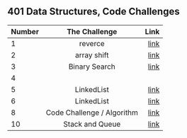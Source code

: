 ## 401 Data Structures, Code Challenges 

| Number        | The Challenge   | Link                     |
| :---------- | :--------:  |       ----------:        |
| 1      | reverce  |  [link](challenge1/README.md)       |
| 2      | array shift  |  [link](challenge2/README.md)       |
| 3      | Binary Search  |  [link](challenge2/README.md)       |
| 4      |        |        |
| 5      | LinkedList  |  [link](challenge5/README.md)       |
| 6      | LinkedList  |  [link](challenge6/README.md)       |
| 8     | Code Challenge / Algorithm  |  [link](challenge8/README.md)       |
| 10    | Stack and Queue  |  [link](challenge10/README.md)       |


